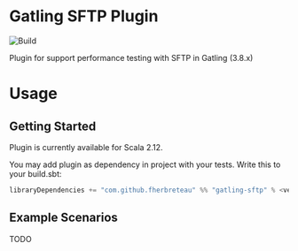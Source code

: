 # Gatling SFTP Plugin

![Build](https://github.com/fherbreteau/gatling-sftp/actions/workflows/maven.yml/badge.svg) 

Plugin for support performance testing with SFTP in Gatling (3.8.x)

# Usage

## Getting Started
Plugin is currently available for Scala 2.12.

You may add plugin as dependency in project with your tests. Write this to your build.sbt:

``` scala
libraryDependencies += "com.github.fherbreteau" %% "gatling-sftp" % <version> % Test
``` 

## Example Scenarios

TODO
